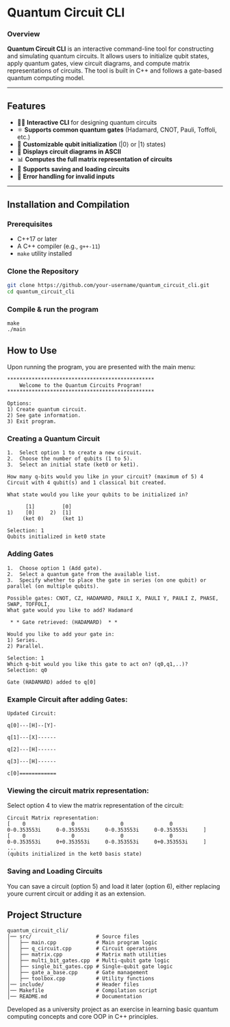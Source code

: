 # Quantum Circuit CLI  

### **Overview**  
**Quantum Circuit CLI** is an interactive command-line tool for constructing and simulating quantum circuits. It allows users to initialize qubit states, apply quantum gates, view circuit diagrams, and compute matrix representations of circuits. The tool is built in C++ and follows a gate-based quantum computing model.  

---

## **Features**
- 🧑‍💻 **Interactive CLI** for designing quantum circuits  
- ⚛ **Supports common quantum gates** (Hadamard, CNOT, Pauli, Toffoli, etc.)  
- 🔢 **Customizable qubit initialization** (|0⟩ or |1⟩ states)  
- 📜 **Displays circuit diagrams in ASCII**  
- 📊 **Computes the full matrix representation of circuits**  
- 💾 **Supports saving and loading circuits**  
- 🚀 **Error handling for invalid inputs**  

---

## **Installation and Compilation**
### **Prerequisites**
- C++17 or later  
- A C++ compiler (e.g., `g++-11`)  
- `make` utility installed  

### **Clone the Repository**
```sh
git clone https://github.com/your-username/quantum_circuit_cli.git
cd quantum_circuit_cli
```
### **Compile & run the program**
```
make 
./main
```

## **How to Use**
Upon running the program, you are presented with the main menu:
```
************************************************
    Welcome to the Quantum Circuits Program!
************************************************

Options:
1) Create quantum circuit.
2) See gate information.
3) Exit program.
```
### **Creating a Quantum Circuit**
	1.	Select option 1 to create a new circuit.
	2.	Choose the number of qubits (1 to 5).
	3.	Select an initial state (ket0 or ket1).

```
How many q-bits would you like in your circuit? (maximum of 5) 4
Circuit with 4 qubit(s) and 1 classical bit created.

What state would you like your qubits to be initialized in? 

      [1]         [0]
1)    [0]     2)  [1]
     (ket 0)      (ket 1)

Selection: 1
Qubits initialized in ket0 state
```

### **Adding Gates**
	1.	Choose option 1 (Add gate).
	2.	Select a quantum gate from the available list.
	3.	Specify whether to place the gate in series (on one qubit) or parallel (on multiple qubits).

```
Possible gates: CNOT, CZ, HADAMARD, PAULI X, PAULI Y, PAULI Z, PHASE, SWAP, TOFFOLI,
What gate would you like to add? Hadamard

 * * Gate retrieved: (HADAMARD)  * *

Would you like to add your gate in:
1) Series.
2) Parallel.

Selection: 1
Which q-bit would you like this gate to act on? (q0,q1,..)?
Selection: q0

Gate (HADAMARD) added to q[0]
```

### **Example Circuit after adding Gates:**
```
Updated Circuit:

q[0]---[H]--[Y]-

q[1]---[X]------

q[2]---[H]------

q[3]---[H]------

c[0]============
```

### **Viewing the circuit matrix representation:**
Select option 4 to view the matrix representation of the circuit:
```
Circuit Matrix representation:
[    0               0               0               0               0-0.353553i     0-0.353553i     0-0.353553i     0-0.353553i     ]
[    0               0               0               0               0-0.353553i     0+0.353553i     0-0.353553i     0+0.353553i     ]
...
(qubits initialized in the ket0 basis state)
```
### **Saving and Loading Circuits**
You can save a circuit (option 5) and load it later (option 6), either replacing youre current circuit or adding it as an extension.


## **Project Structure**
```
quantum_circuit_cli/
│── src/                     # Source files
│   ├── main.cpp             # Main program logic
│   ├── q_circuit.cpp        # Circuit operations
│   ├── matrix.cpp           # Matrix math utilities
│   ├── multi_bit_gates.cpp  # Multi-qubit gate logic
│   ├── single_bit_gates.cpp # Single-qubit gate logic
│   ├── gate_a_base.cpp      # Gate management
│   ├── toolbox.cpp          # Utility functions
│── include/                 # Header files
│── Makefile                 # Compilation script
│── README.md                # Documentation
```

Developed as a university project as an exercise in learning basic quantum computing concepts and core OOP in C++ principles.